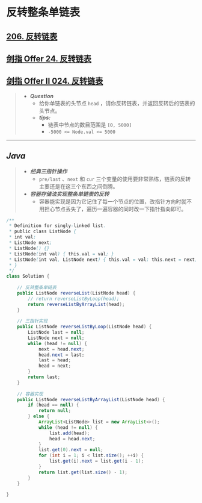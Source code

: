# 反转整条单链表

## [206. 反转链表](https://leetcode.cn/problems/reverse-linked-list/)

## [剑指 Offer 24. 反转链表](https://leetcode.cn/problems/fan-zhuan-lian-biao-lcof/)

## [剑指 Offer II 024. 反转链表](https://leetcode.cn/problems/UHnkqh/)

> - ***Question***
>   - 给你单链表的头节点 `head` ，请你反转链表，并返回反转后的链表的头节点。
>   - ***tips:***
>     - 链表中节点的数目范围是 `[0, 5000]`
>     - `-5000 <= Node.val <= 5000`

---

## *Java*

> - ***经典三指针操作***
>   - `pre/last` 、`next` 和 `cur` 三个变量的使用要非常熟练，链表的反转主要还是在这三个东西之间倒腾。
> - ***容器存储法实现整条单链表的反转***
>   - 容器能实现是因为它记住了每一个节点的位置，改指针方向时就不用担心节点丢失了，遍历一遍容器的同时改一下指针指向即可。

```java
/**
 * Definition for singly-linked list.
 * public class ListNode {
 * int val;
 * ListNode next;
 * ListNode() {}
 * ListNode(int val) { this.val = val; }
 * ListNode(int val, ListNode next) { this.val = val; this.next = next; }
 * }
 */
class Solution {
    
    // 反转整条单链表
    public ListNode reverseList(ListNode head) {
        // return reverseListByLoop(head);
        return reverseListByArrayList(head);
    }
    
    // 三指针实现
    public ListNode reverseListByLoop(ListNode head) {
        ListNode last = null;
        ListNode next = null;
        while (head != null) {
            next = head.next;
            head.next = last;
            last = head;
            head = next;
        }
        return last;
    }
    
    // 容器实现
    public ListNode reverseListByArrayList(ListNode head) {
        if (head == null) {
            return null;
        } else {
            ArrayList<ListNode> list = new ArrayList<>();
            while (head != null) {
                list.add(head);
                head = head.next;
            }
            list.get(0).next = null;
            for (int i = 1; i < list.size(); ++i) {
                list.get(i).next = list.get(i - 1);
            }
            return list.get(list.size() - 1);
        }
    }
    
}
```
